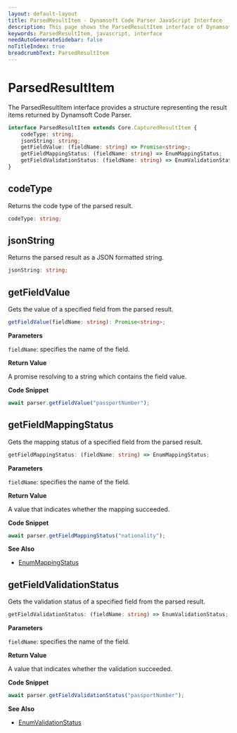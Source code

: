 ```yaml
---
layout: default-layout
title: ParsedResultItem - Dynamsoft Code Parser JavaScript Interface
description: This page shows the ParsedResultItem interface of Dynamsoft Code Parser for JavaScript.
keywords: ParsedResultItem, javascript, interface
needAutoGenerateSidebar: false
noTitleIndex: true
breadcrumbText: ParsedResultItem
---
```


# ParsedResultItem

The ParsedResultItem interface provides a structure representing the result items returned by Dynamsoft Code Parser.

```ts
interface ParsedResultItem extends Core.CapturedResultItem {
    codeType: string;
    jsonString: string;
    getFieldValue: (fieldName: string) => Promise<string>;
    getFieldMappingStatus: (fieldName: string) => EnumMappingStatus;
    getFieldValidationStatus: (fieldName: string) => EnumValidationStatus;
}
```

<!-- | API Name                                                | Description                                                             |
| ------------------------------------------------------- | ----------------------------------------------------------------------- |
| [codeType](#codetype)                                   | Returns the code type of the parsed result.                             |
| [jsonString](#jsonstring)                               | Returns the parsed result as a JSON formatted string.                   |
| [getFieldValue()](#getfieldvalue)                       | Gets the value of a specified field from the parsed result.             |
| [getFieldMappingStatus()](#getfieldmappingstatus)       | Gets the mapping status of a specified field from the parsed result.    |
| [getFieldValidationStatus()](#getfieldvalidationstatus) | Gets the validation status of a specified field from the parsed result. | -->

## codeType

Returns the code type of the parsed result.

```ts
codeType: string;
```

## jsonString

Returns the parsed result as a JSON formatted string.

```ts
jsonString: string;
```

## getFieldValue

Gets the value of a specified field from the parsed result.

```ts
getFieldValue(fieldName: string): Promise<string>;
```

**Parameters**

`fieldName`: specifies the name of the field.

**Return Value**

A promise resolving to a string which contains the field value.

**Code Snippet**

```js
await parser.getFieldValue("passportNumber");
```

## getFieldMappingStatus

Gets the mapping status of a specified field from the parsed result.

```ts
getFieldMappingStatus: (fieldName: string) => EnumMappingStatus;
```

**Parameters**

`fieldName`: specifies the name of the field.

**Return Value**

A value that indicates whether the mapping succeeded.

**Code Snippet**

```js
await parser.getFieldMappingStatus("nationality");
```

**See Also**

* [EnumMappingStatus](../enum/EnumMappingStatus.md)

## getFieldValidationStatus

Gets the validation status of a specified field from the parsed result.

```ts
getFieldValidationStatus: (fieldName: string) => EnumValidationStatus;
```

**Parameters**

`fieldName`: specifies the name of the field.

**Return Value**

A value that indicates whether the validation succeeded.

**Code Snippet**

```js
await parser.getFieldValidationStatus("passportNumber");
```

**See Also**

* [EnumValidationStatus](../enum/EnumValidationStatus.md)
